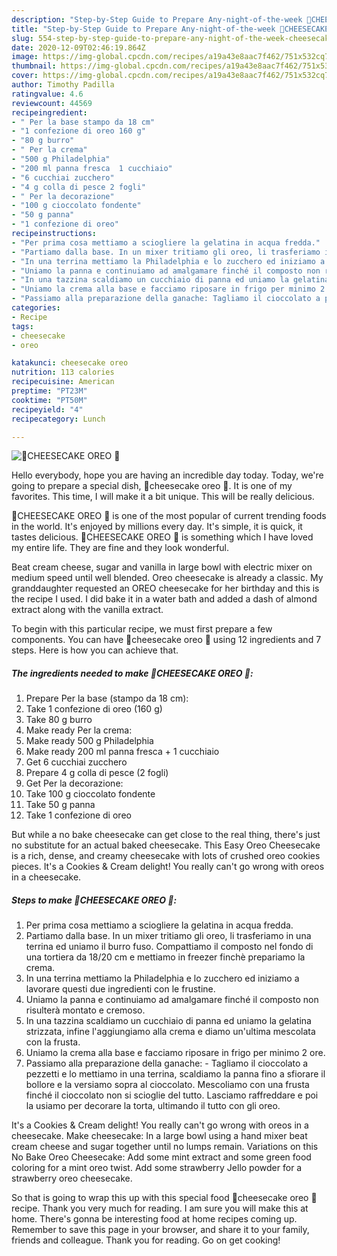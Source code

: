 ```yaml
---
description: "Step-by-Step Guide to Prepare Any-night-of-the-week 🍪CHEESECAKE OREO 🍪"
title: "Step-by-Step Guide to Prepare Any-night-of-the-week 🍪CHEESECAKE OREO 🍪"
slug: 554-step-by-step-guide-to-prepare-any-night-of-the-week-cheesecake-oreo
date: 2020-12-09T02:46:19.864Z
image: https://img-global.cpcdn.com/recipes/a19a43e8aac7f462/751x532cq70/🍪cheesecake-oreo-🍪-recipe-main-photo.jpg
thumbnail: https://img-global.cpcdn.com/recipes/a19a43e8aac7f462/751x532cq70/🍪cheesecake-oreo-🍪-recipe-main-photo.jpg
cover: https://img-global.cpcdn.com/recipes/a19a43e8aac7f462/751x532cq70/🍪cheesecake-oreo-🍪-recipe-main-photo.jpg
author: Timothy Padilla
ratingvalue: 4.6
reviewcount: 44569
recipeingredient:
- " Per la base stampo da 18 cm"
- "1 confezione di oreo 160 g"
- "80 g burro"
- " Per la crema"
- "500 g Philadelphia"
- "200 ml panna fresca  1 cucchiaio"
- "6 cucchiai zucchero"
- "4 g colla di pesce 2 fogli"
- " Per la decorazione"
- "100 g cioccolato fondente"
- "50 g panna"
- "1 confezione di oreo"
recipeinstructions:
- "Per prima cosa mettiamo a sciogliere la gelatina in acqua fredda."
- "Partiamo dalla base. In un mixer tritiamo gli oreo, li trasferiamo in una terrina ed uniamo il burro fuso. Compattiamo il composto nel fondo di una tortiera da 18/20 cm e mettiamo in freezer finchè prepariamo la crema."
- "In una terrina mettiamo la Philadelphia e lo zucchero ed iniziamo a lavorare questi due ingredienti con le frustine."
- "Uniamo la panna e continuiamo ad amalgamare finché il composto non risulterà montato e cremoso."
- "In una tazzina scaldiamo un cucchiaio di panna ed uniamo la gelatina strizzata, infine l&#39;aggiungiamo alla crema e diamo un&#39;ultima mescolata con la frusta."
- "Uniamo la crema alla base e facciamo riposare in frigo per minimo 2 ore."
- "Passiamo alla preparazione della ganache: Tagliamo il cioccolato a pezzetti e lo mettiamo in una terrina, scaldiamo la panna fino a sfiorare il bollore e la versiamo sopra al cioccolato. Mescoliamo con una frusta finché il cioccolato non si scioglie del tutto. Lasciamo raffreddare e poi la usiamo per decorare la torta, ultimando il tutto con gli oreo."
categories:
- Recipe
tags:
- cheesecake
- oreo

katakunci: cheesecake oreo 
nutrition: 113 calories
recipecuisine: American
preptime: "PT23M"
cooktime: "PT50M"
recipeyield: "4"
recipecategory: Lunch

---
```



![🍪CHEESECAKE OREO 🍪](https://img-global.cpcdn.com/recipes/a19a43e8aac7f462/751x532cq70/🍪cheesecake-oreo-🍪-recipe-main-photo.jpg)

Hello everybody, hope you are having an incredible day today. Today, we're going to prepare a special dish, 🍪cheesecake oreo 🍪. It is one of my favorites. This time, I will make it a bit unique. This will be really delicious.

🍪CHEESECAKE OREO 🍪 is one of the most popular of current trending foods in the world. It's enjoyed by millions every day. It's simple, it is quick, it tastes delicious. 🍪CHEESECAKE OREO 🍪 is something which I have loved my entire life. They are fine and they look wonderful.

Beat cream cheese, sugar and vanilla in large bowl with electric mixer on medium speed until well blended. Oreo cheesecake is already a classic. My granddaughter requested an OREO cheesecake for her birthday and this is the recipe I used. I did bake it in a water bath and added a dash of almond extract along with the vanilla extract.


To begin with this particular recipe, we must first prepare a few components. You can have 🍪cheesecake oreo 🍪 using 12 ingredients and 7 steps. Here is how you can achieve that.

<!--inarticleads1-->

##### The ingredients needed to make 🍪CHEESECAKE OREO 🍪:

1. Prepare  Per la base (stampo da 18 cm):
1. Take 1 confezione di oreo (160 g)
1. Take 80 g burro
1. Make ready  Per la crema:
1. Make ready 500 g Philadelphia
1. Make ready 200 ml panna fresca + 1 cucchiaio
1. Get 6 cucchiai zucchero
1. Prepare 4 g colla di pesce (2 fogli)
1. Get  Per la decorazione:
1. Take 100 g cioccolato fondente
1. Take 50 g panna
1. Take 1 confezione di oreo


But while a no bake cheesecake can get close to the real thing, there&#39;s just no substitute for an actual baked cheesecake. This Easy Oreo Cheesecake is a rich, dense, and creamy cheesecake with lots of crushed oreo cookies pieces. It&#39;s a Cookies &amp; Cream delight! You really can&#39;t go wrong with oreos in a cheesecake. 

<!--inarticleads2-->

##### Steps to make 🍪CHEESECAKE OREO 🍪:

1. Per prima cosa mettiamo a sciogliere la gelatina in acqua fredda.
1. Partiamo dalla base. In un mixer tritiamo gli oreo, li trasferiamo in una terrina ed uniamo il burro fuso. Compattiamo il composto nel fondo di una tortiera da 18/20 cm e mettiamo in freezer finchè prepariamo la crema.
1. In una terrina mettiamo la Philadelphia e lo zucchero ed iniziamo a lavorare questi due ingredienti con le frustine.
1. Uniamo la panna e continuiamo ad amalgamare finché il composto non risulterà montato e cremoso.
1. In una tazzina scaldiamo un cucchiaio di panna ed uniamo la gelatina strizzata, infine l&#39;aggiungiamo alla crema e diamo un&#39;ultima mescolata con la frusta.
1. Uniamo la crema alla base e facciamo riposare in frigo per minimo 2 ore.
1. Passiamo alla preparazione della ganache: - Tagliamo il cioccolato a pezzetti e lo mettiamo in una terrina, scaldiamo la panna fino a sfiorare il bollore e la versiamo sopra al cioccolato. Mescoliamo con una frusta finché il cioccolato non si scioglie del tutto. Lasciamo raffreddare e poi la usiamo per decorare la torta, ultimando il tutto con gli oreo.


It&#39;s a Cookies &amp; Cream delight! You really can&#39;t go wrong with oreos in a cheesecake. Make cheesecake: In a large bowl using a hand mixer beat cream cheese and sugar together until no lumps remain. Variations on this No Bake Oreo Cheesecake: Add some mint extract and some green food coloring for a mint oreo twist. Add some strawberry Jello powder for a strawberry oreo cheesecake. 

So that is going to wrap this up with this special food 🍪cheesecake oreo 🍪 recipe. Thank you very much for reading. I am sure you will make this at home. There's gonna be interesting food at home recipes coming up. Remember to save this page in your browser, and share it to your family, friends and colleague. Thank you for reading. Go on get cooking!
